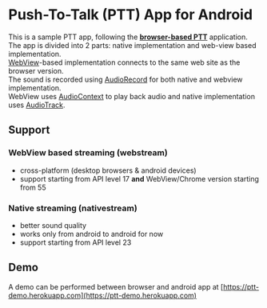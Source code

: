 # Push-To-Talk (PTT) App for Android

This is a sample PTT app, following the [**browser-based PTT**](https://github.com/merve40/ptt) application. The app is divided into 2 parts: native implementation and web-view based implementation.    
[WebView](https://developer.android.com/reference/android/webkit/WebView)-based implementation connects to the same web site as the browser version.    
The sound is recorded using [AudioRecord](https://developer.android.com/reference/android/media/AudioRecord.html?hl=en) for both native and webview implementation.    
WebView uses [AudioContext](https://developer.mozilla.org/en-US/docs/Web/API/AudioContext) to play back audio and native implementation uses [AudioTrack](https://developer.android.com/reference/android/media/AudioTrack).


## Support

### WebView based streaming (webstream) 
* cross-platform (desktop browsers & android devices)
* support starting from API level 17 **and** WebView/Chrome version starting from 55    


### Native streaming (nativestream)    
* better sound quality
* works only from android to android for now
* support starting from API level 23

## Demo 
A demo can be performed between browser and android app at [https://ptt-demo.herokuapp.com](https://ptt-demo.herokuapp.com)
